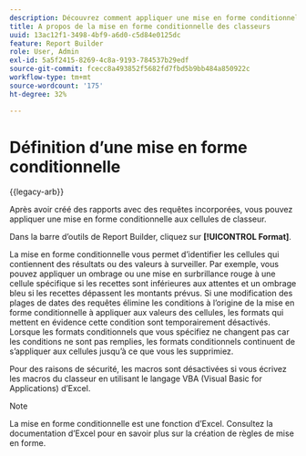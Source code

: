 ```yaml
---
description: Découvrez comment appliquer une mise en forme conditionnelle aux cellules de classeur.
title: A propos de la mise en forme conditionnelle des classeurs
uuid: 13ac12f1-3498-4bf9-a6d0-c5d84e0125dc
feature: Report Builder
role: User, Admin
exl-id: 5a5f2415-8269-4c8a-9193-784537b29edf
source-git-commit: fcecc8a493852f5682fd7fbd5b9bb484a850922c
workflow-type: tm+mt
source-wordcount: '175'
ht-degree: 32%

---
```


# Définition d’une mise en forme conditionnelle

{{legacy-arb}}

Après avoir créé des rapports avec des requêtes incorporées, vous pouvez appliquer une mise en forme conditionnelle aux cellules de classeur.

Dans la barre d’outils de Report Builder, cliquez sur **[!UICONTROL Format]**.

La mise en forme conditionnelle vous permet d’identifier les cellules qui contiennent des résultats ou des valeurs à surveiller. Par exemple, vous pouvez appliquer un ombrage ou une mise en surbrillance rouge à une cellule spécifique si les recettes sont inférieures aux attentes et un ombrage bleu si les recettes dépassent les montants prévus. Si une modification des plages de dates des requêtes élimine les conditions à l’origine de la mise en forme conditionnelle à appliquer aux valeurs des cellules, les formats qui mettent en évidence cette condition sont temporairement désactivés. Lorsque les formats conditionnels que vous spécifiez ne changent pas car les conditions ne sont pas remplies, les formats conditionnels continuent de s’appliquer aux cellules jusqu’à ce que vous les supprimiez.

Pour des raisons de sécurité, les macros sont désactivées si vous écrivez les macros du classeur en utilisant le langage VBA (Visual Basic for Applications) d’Excel.

>[!NOTE]
>
>La mise en forme conditionnelle est une fonction d’Excel. Consultez la documentation d’Excel pour en savoir plus sur la création de règles de mise en forme.
